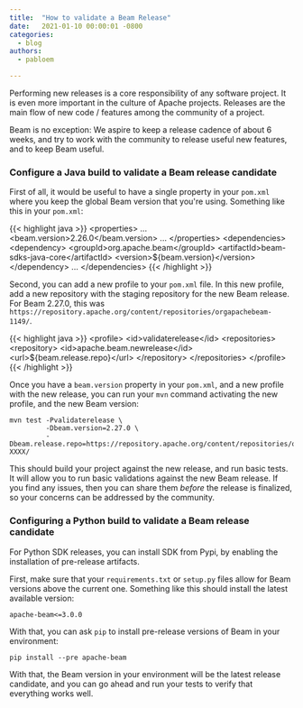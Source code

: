 ```yaml
---
title:  "How to validate a Beam Release"
date:   2021-01-10 00:00:01 -0800
categories:
  - blog
authors:
  - pabloem

---
```

<!--
Licensed under the Apache License, Version 2.0 (the "License");
you may not use this file except in compliance with the License.
You may obtain a copy of the License at

http://www.apache.org/licenses/LICENSE-2.0

Unless required by applicable law or agreed to in writing, software
distributed under the License is distributed on an "AS IS" BASIS,
WITHOUT WARRANTIES OR CONDITIONS OF ANY KIND, either express or implied.
See the License for the specific language governing permissions and
limitations under the License.
-->

Performing new releases is a core responsibility of any software project.
It is even more important in the culture of Apache projects. Releases are
the main flow of new code / features among the community of a project.

Beam is no exception: We aspire to keep a release cadence of about 6 weeks,
and try to work with the community to release useful new features, and to
keep Beam useful.

### Configure a Java build to validate a Beam release candidate

First of all, it would be useful to have a single property in your `pom.xml`
where you keep the global Beam version that you're using. Something like this
in your `pom.xml`:

{{< highlight java >}}
&lt;properties&gt;
    ...
    &lt;beam.version&gt;2.26.0&lt;/beam.version&gt;
    ...
&lt;/properties&gt;
&lt;dependencies&gt;
    &lt;dependency&gt;
        &lt;groupId&gt;org.apache.beam&lt;/groupId&gt;
        &lt;artifactId&gt;beam-sdks-java-core&lt;/artifactId&gt;
        &lt;version&gt;${beam.version}&lt;/version&gt;
    &lt;/dependency&gt;
    ...
&lt;/dependencies&gt;
{{< /highlight >}}

Second, you can add a new profile to your `pom.xml` file. In this new profile,
add a new repository with the staging repository for the new Beam release. For
Beam 2.27.0, this was `https://repository.apache.org/content/repositories/orgapachebeam-1149/`.

{{< highlight java >}}
        &lt;profile&gt;
            &lt;id&gt;validaterelease&lt;/id&gt;
            &lt;repositories&gt;
                &lt;repository&gt;
                    &lt;id&gt;apache.beam.newrelease&lt;/id&gt;
                    &lt;url&gt;${beam.release.repo}&lt;/url&gt;
                &lt;/repository&gt;
            &lt;/repositories&gt;
        &lt;/profile&gt;
{{< /highlight >}}

Once you have a `beam.version` property in your `pom.xml`, and a new profile
with the new release, you can run your `mvn` command activating the new profile,
and the new Beam version:

```
mvn test -Pvalidaterelease \
         -Dbeam.version=2.27.0 \
         -Dbeam.release.repo=https://repository.apache.org/content/repositories/orgapachebeam-XXXX/
```

This should build your project against the new release, and run basic tests.
It will allow you to run basic validations against the new Beam release.
If you find any issues, then you can share them *before* the release is
finalized, so your concerns can be addressed by the community.


### Configuring a Python build to validate a Beam release candidate

For Python SDK releases, you can install SDK from Pypi, by enabling the
installation of pre-release artifacts.

First, make sure that your `requirements.txt` or `setup.py` files allow
for Beam versions above the current one. Something like this should install
the latest available version:

```
apache-beam<=3.0.0
```

With that, you can ask `pip` to install pre-release versions of Beam in your
environment:

```
pip install --pre apache-beam
```

With that, the Beam version in your environment will be the latest release
candidate, and you can go ahead and run your tests to verify that everything
works well.

